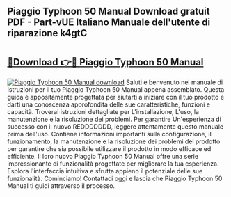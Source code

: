 ## Piaggio Typhoon 50 Manual Download gratuit PDF - Part-vUE Italiano Manuale dell'utente di riparazione k4gtC

# <h2><a href="http://dfae0nm.blite.top/?on=Piaggio+Typhoon+50+Manual">🔗Download 👉🔴 Piaggio Typhoon 50 Manual</a></h2>

[![Piaggio Typhoon 50 Manual download](https://i.imgur.com/lujVjoI.png)](http://dfae0nm.blite.top/?on=Piaggio+Typhoon+50+Manual)
Saluti e benvenuto nel manuale di Istruzioni per il tuo Piaggio Typhoon 50 Manual appena assemblato. Questa guida è appositamente progettata per aiutarti a iniziare con il tuo prodotto e darti una conoscenza approfondita delle sue caratteristiche, funzioni e capacità. Troverai istruzioni dettagliate per L'installazione, L'uso, la manutenzione e la risoluzione dei problemi. Per garantire Un'esperienza di successo con il nuovo REDDDDDDD, leggere attentamente questo manuale prima dell'uso. Contiene informazioni importanti sulla configurazione, il funzionamento, la manutenzione e la risoluzione dei problemi del prodotto per garantire che sia possibile utilizzare il prodotto in modo efficace ed efficiente. Il loro nuovo Piaggio Typhoon 50 Manual offre una serie impressionante di funzionalità progettate per migliorare la tua esperienza. Esplora l'interfaccia intuitiva e sfrutta appieno il potenziale delle sue funzionalità. Cominciamo! Contattaci oggi e lascia che Piaggio Typhoon 50 Manual ti guidi attraverso il processo.

